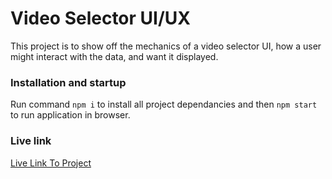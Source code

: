 # Video Selector UI/UX

This project is to show off the mechanics of a video selector UI, how a user might interact with the data, and want it displayed.

### Installation and startup

Run command ```npm i``` to install all project dependancies and then ```npm start``` to run application in browser.

### Live link

[Live Link To Project](https://serp.vercel.app/)
